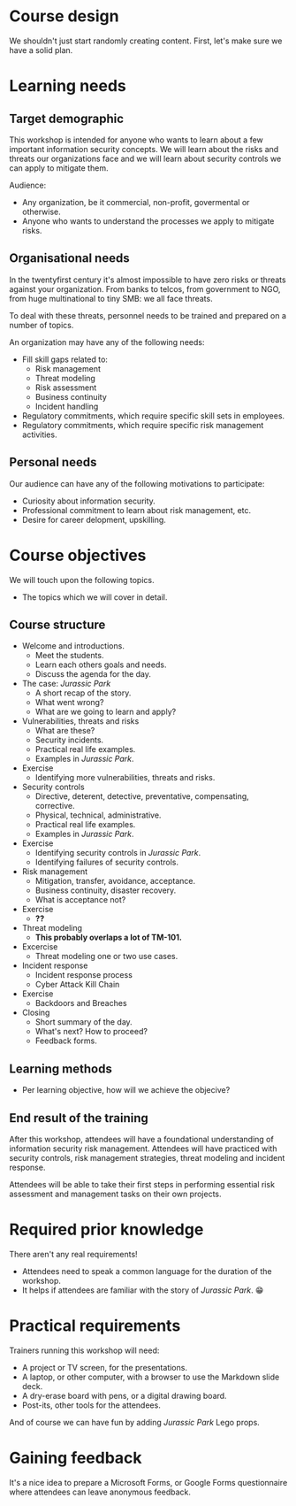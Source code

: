 # Course design

We shouldn't just start randomly creating content. First, let's make sure we have a solid plan.


# Learning needs

## Target demographic

This workshop is intended for anyone who wants to learn about a few important information security concepts. We will learn about the risks and threats our organizations face and we will learn about security controls we can apply to mitigate them. 

Audience:

* Any organization, be it commercial, non-profit, govermental or otherwise.
* Anyone who wants to understand the processes we apply to mitigate risks.


## Organisational needs

In the twentyfirst century it's almost impossible to have zero risks or threats against your organization. From banks to telcos, from government to NGO, from huge multinational to tiny SMB: we all face threats.

To deal with these threats, personnel needs to be trained and prepared on a number of topics.

An organization may have any of the following needs:

- Fill skill gaps related to:
  - Risk management
  - Threat modeling
  - Risk assessment
  - Business continuity
  - Incident handling
- Regulatory commitments, which require specific skill sets in employees.
- Regulatory commitments, which require specific risk management activities.


## Personal needs

Our audience can have any of the following motivations to participate:

- Curiosity about information security.
- Professional commitment to learn about risk management, etc.
- Desire for career delopment, upskilling.


# Course objectives

We will touch upon the following topics.

- The topics which we will cover in detail.

## Course structure

- Welcome and introductions.
  - Meet the students.
  - Learn each others goals and needs.
  - Discuss the agenda for the day.
- The case: *Jurassic Park*
  - A short recap of the story.
  - What went wrong?
  - What are we going to learn and apply?
- Vulnerabilities, threats and risks
  - What are these?
  - Security incidents.
  - Practical real life examples.
  - Examples in *Jurassic Park*.
- Exercise
  - Identifying more vulnerabilities, threats and risks.
- Security controls
  - Directive, deterent, detective, preventative, compensating, corrective.
  - Physical, technical, administrative.
  - Practical real life examples.
  - Examples in *Jurassic Park*.
- Exercise
  - Identifying security controls in *Jurassic Park*.
  - Identifying failures of security controls. 
- Risk management
  - Mitigation, transfer, avoidance, acceptance.
  - Business continuity, disaster recovery.
  - What is acceptance not?
- Exercise 
  - **??**
- Threat modeling
  - **This probably overlaps a lot of TM-101.**
- Excercise
  - Threat modeling one or two use cases.
- Incident response
  - Incident response process
  - Cyber Attack Kill Chain
- Exercise
  - Backdoors and Breaches
- Closing
  - Short summary of the day.
  - What's next? How to proceed?
  - Feedback forms.

## Learning methods

- Per learning objective, how will we achieve the objecive?

## End result of the training

After this workshop, attendees will have a foundational understanding of information security risk management. Attendees will have practiced with security controls, risk management strategies, threat modeling and incident response. 

Attendees will be able to take their first steps in performing essential risk assessment and management tasks on their own projects.


# Required prior knowledge

There aren't any real requirements!

- Attendees need to speak a common language for the duration of the workshop. 
- It helps if attendees are familiar with the story of *Jurassic Park*. 😁


# Practical requirements

Trainers running this workshop will need:

- A project or TV screen, for the presentations.
- A laptop, or other computer, with a browser to use the Markdown slide deck.
- A dry-erase board with pens, or a digital drawing board.
- Post-its, other tools for the attendees.

And of course we can have fun by adding *Jurassic Park* Lego props. 


# Gaining feedback

It's a nice idea to prepare a Microsoft Forms, or Google Forms questionnaire where attendees can leave anonymous feedback.


